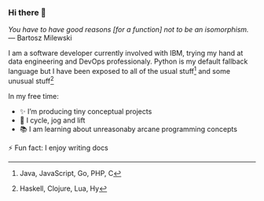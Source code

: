 ### Hi there 👋

*You have to have good reasons \[for a function\] not to be an isomorphism.*  
— Bartosz Milewski

I am a software developer currently involved with IBM, trying my hand at data engineering and DevOps professionaly. Python is my default fallback language but I have been exposed to all of the usual stuff[^1] and some unusual stuff[^2]

In my free time:
- ✨ I’m producing tiny conceptual projects
- 🚴 I cycle, jog and lift
- 📚 I am learning about unreasonaby arcane programming concepts

⚡ Fun fact: I enjoy writing docs

[^1]: Java, JavaScript, Go, PHP, C
[^2]: Haskell, Clojure, Lua, Hy
